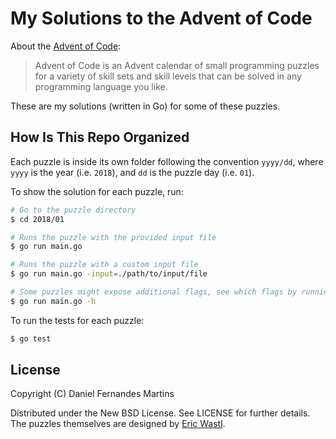 # My Solutions to the Advent of Code

About the [Advent of Code](https://adventofcode.com):

> Advent of Code is an Advent calendar of small programming puzzles for a
> variety of skill sets and skill levels that can be solved in any
> programming language you like.

These are my solutions (written in Go) for some of these puzzles.

## How Is This Repo Organized

Each puzzle is inside its own folder following the convention `yyyy/dd`,
where `yyyy` is the year (i.e. `2018`), and `dd` is the puzzle day (i.e. `01`).

To show the solution for each puzzle, run:

```sh
# Go to the puzzle directory
$ cd 2018/01

# Runs the puzzle with the provided input file
$ go run main.go

# Runs the puzzle with a custom input file
$ go run main.go -input=./path/to/input/file

# Some puzzles might expose additional flags, see which flags by running
$ go run main.go -h
```

To run the tests for each puzzle:

```sh
$ go test
```

## License

Copyright (C) Daniel Fernandes Martins

Distributed under the New BSD License. See LICENSE for further details.
The puzzles themselves are designed by [Eric Wastl](https://twitter.com/ericwastl).
